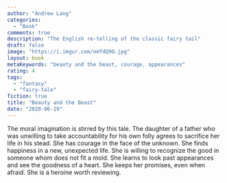 ```yaml
---
author: "Andrew Lang"
categories:
  - "Book"
comments: true
description: "The English re-telling of the classic fairy tail"
draft: false
image: "https://i.imgur.com/emfdQ9O.jpg"
layout: book
metaKeywords: "beauty and the beast, courage, appearances"
rating: 4
tags:
  - "fantasy"
  - "fairy-tale"
fiction: true
title: "Beauty and the Beast"
date: "2020-06-19"
---
```


The moral imagination is stirred by this tale. The daughter of a father who was unwilling to take accountability for his own folly agrees to sacrifice her life in his stead. She has courage in the face of the unknown. She finds happiness in a new, unexpected life. She is willing to recognize the good in someone whom does not fit a mold. She learns to look past appearances and see the goodness of a heart. She keeps her promises, even when afraid. She is a heroine worth reviewing.
